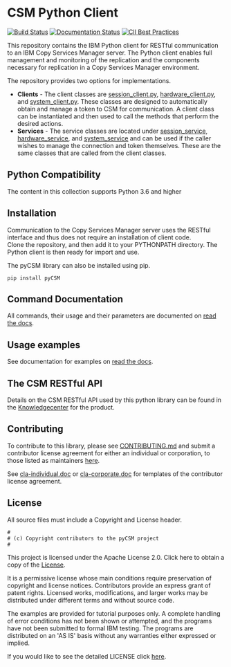# CSM Python Client
[![Build Status](https://travis.ibm.com/pyCSM/pyCSM.svg?token=S4B3H6Vzv2oQaoCcyYeT&branch=main)](https://github.ibm.com/pyCSM/pyCSM)
[![Documentation Status](https://readthedocs.org/projects/pycsm/badge/?version=latest)](https://pycsm.readthedocs.io/en/latest/?badge=latest)
[![CII Best Practices](https://bestpractices.coreinfrastructure.org/projects/5999/badge)](https://bestpractices.coreinfrastructure.org/projects/5999)

This repository contains the IBM Python client for RESTful communication to an IBM Copy Services Manager server.  The Python client enables full management and monitoring of the replication and the components necessary for replication in a Copy Services Manager environment. 

The repository provides two options for implementations.  
- **Clients**      - The client classes are [session_client.py](clients/session_client.py), [hardware_client.py](clients/hardware_client.py), and [system_client.py](clients/system_client.py).  These classes are designed to automatically obtain and manage a token to CSM for communication.  A client class can be instantiated and then used to call the methods that perform the desired actions.   
- **Services**     - The service classes are located under [session_service](session_service), [hardware_service](hardware_service), and [system_service](system_service) and can be used if the caller wishes to manage the connection and token themselves.  These are the same classes that are called from the client classes. 


## Python Compatibility
The content in this collection supports Python 3.6 and higher 

## Installation 

Communication to the Copy Services Manager server uses the RESTful interface and thus does not require an installation of client code.  
Clone the repository, and then add it to your PYTHONPATH directory. The Python client is then ready for import and use.

The pyCSM library can also be installed using pip.  
```text
pip install pyCSM
```

## Command Documentation
All commands, their usage and their parameters are documented on [read the docs](https://pycsm.readthedocs.io/en/latest/).

## Usage examples
See documentation for examples on [read the docs](https://pycsm.readthedocs.io/en/latest/).

## The CSM RESTful API
Details on the CSM RESTful API used by this python library can be found in the [Knowledgecenter](https://www.ibm.com/docs/en/csm/6.3.2?topic=reference-csm-rest-api-documentation) for the product. 


## Contributing
To contribute to this library, please see [CONTRIBUTING.md](CONTRIBUTING.md) and submit a contributor license agreement for either an individual or corporation, to those listed as maintainers [here](MAINTAINERS.md).  

See [cla-individual.doc](cla-individual.doc) or [cla-corporate.doc](cla-corporate.doc) for templates of the contributor license agreement.

## License

All source files must include a Copyright and License header. 
```text
#
# (c) Copyright contributors to the pyCSM project
#
```

This project is licensed under the Apache License 2.0. 
Click here to obtain a copy of the [License](http://www.apache.org/licenses/LICENSE-2.0).  

It is a permissive license whose main conditions require preservation of 
copyright and license notices. Contributors provide an express grant of 
patent rights. Licensed works, modifications, and larger works may be 
distributed under different terms and without source code.  

The examples are provided for tutorial purposes only. A complete handling 
of error conditions has not been shown or attempted, and the programs have 
not been submitted to formal IBM testing. The programs are distributed on an 
'AS IS' basis without any warranties either expressed or implied.

If you would like to see the detailed LICENSE click [here](LICENSE).
